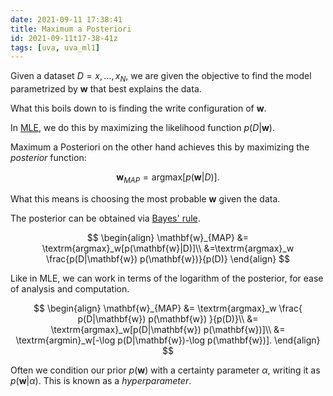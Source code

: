 ```yaml
---
date: 2021-09-11 17:38:41
title: Maximum a Posteriori
id: 2021-09-11t17-38-41z
tags: [uva, uva_ml1]
---
```


Given a dataset $D = x, \dots, x_N$, we are given the objective to find the
model parametrized by $\mathbf{w}$ that best explains the data.

What this boils down to is finding the write configuration of $\mathbf{w}$.

In [MLE](./2021-09-11t15-54-04z.md), we do this by maximizing the likelihood
function $p(D|\mathbf{w})$.

Maximum a Posteriori on the other hand achieves this by maximizing the
_posterior_ function:

$$
\mathbf{w}_{MAP} = \textrm{argmax}[p(\mathbf{w}|D)].
$$

What this means is choosing the most probable $\mathbf{w}$ given the data.

The posterior can be obtained via [Bayes' rule](./2021-09-10t18-29-28z.md).

$$
\begin{align}
\mathbf{w}_{MAP}  &= \textrm{argmax}_w[p(\mathbf{w}|D)]\\
                  &=\textrm{argmax}_w \frac{p(D|\mathbf{w}) p(\mathbf{w})}{p(D)}
\end{align}
$$

Like in MLE, we can work in terms of the logarithm of the posterior, for ease of
analysis and computation.

$$
\begin{align}
\mathbf{w}_{MAP}  &= \textrm{argmax}_w \frac{
                        p(D|\mathbf{w}) p(\mathbf{w})
                        }{p(D)}\\
                  &= \textrm{argmax}_w[p(D|\mathbf{w}) p(\mathbf{w})]\\
                  &= \textrm{argmin}_w[-\log p(D|\mathbf{w})-\log p(\mathbf{w})].
\end{align}
$$

Often we condition our prior $p(\mathbf{w})$ with a certainty parameter
$\alpha$, writing it as $p(\mathbf{w}|\alpha)$. This is known as a
_hyperparameter_.
